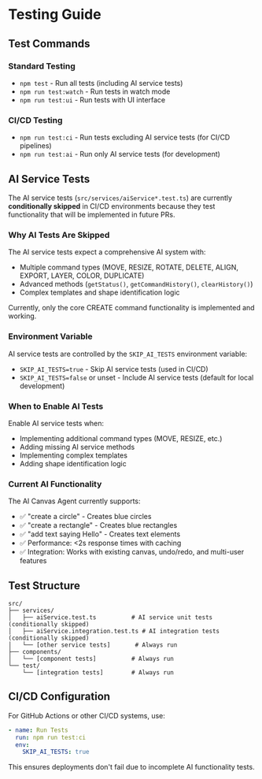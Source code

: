 # Testing Guide

## Test Commands

### Standard Testing
- `npm test` - Run all tests (including AI service tests)
- `npm run test:watch` - Run tests in watch mode
- `npm run test:ui` - Run tests with UI interface

### CI/CD Testing
- `npm run test:ci` - Run tests excluding AI service tests (for CI/CD pipelines)
- `npm run test:ai` - Run only AI service tests (for development)

## AI Service Tests

The AI service tests (`src/services/aiService*.test.ts`) are currently **conditionally skipped** in CI/CD environments because they test functionality that will be implemented in future PRs.

### Why AI Tests Are Skipped

The AI service tests expect a comprehensive AI system with:
- Multiple command types (MOVE, RESIZE, ROTATE, DELETE, ALIGN, EXPORT, LAYER, COLOR, DUPLICATE)
- Advanced methods (`getStatus()`, `getCommandHistory()`, `clearHistory()`)
- Complex templates and shape identification logic

Currently, only the core CREATE command functionality is implemented and working.

### Environment Variable

AI service tests are controlled by the `SKIP_AI_TESTS` environment variable:
- `SKIP_AI_TESTS=true` - Skip AI service tests (used in CI/CD)
- `SKIP_AI_TESTS=false` or unset - Include AI service tests (default for local development)

### When to Enable AI Tests

Enable AI service tests when:
- Implementing additional command types (MOVE, RESIZE, etc.)
- Adding missing AI service methods
- Implementing complex templates
- Adding shape identification logic

### Current AI Functionality

The AI Canvas Agent currently supports:
- ✅ "create a circle" - Creates blue circles
- ✅ "create a rectangle" - Creates blue rectangles  
- ✅ "add text saying Hello" - Creates text elements
- ✅ Performance: <2s response times with caching
- ✅ Integration: Works with existing canvas, undo/redo, and multi-user features

## Test Structure

```
src/
├── services/
│   ├── aiService.test.ts          # AI service unit tests (conditionally skipped)
│   ├── aiService.integration.test.ts # AI integration tests (conditionally skipped)
│   └── [other service tests]       # Always run
├── components/
│   └── [component tests]          # Always run
└── test/
    └── [integration tests]        # Always run
```

## CI/CD Configuration

For GitHub Actions or other CI/CD systems, use:
```yaml
- name: Run Tests
  run: npm run test:ci
  env:
    SKIP_AI_TESTS: true
```

This ensures deployments don't fail due to incomplete AI functionality tests.
